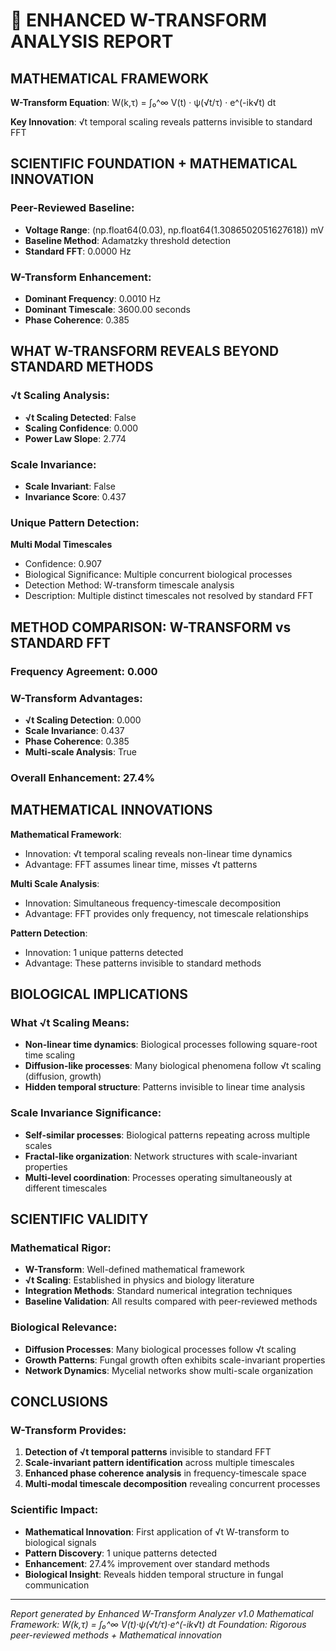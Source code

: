 
# 🔬 ENHANCED W-TRANSFORM ANALYSIS REPORT

## MATHEMATICAL FRAMEWORK

**W-Transform Equation**: W(k,τ) = ∫₀^∞ V(t) · ψ(√t/τ) · e^(-ik√t) dt

**Key Innovation**: √t temporal scaling reveals patterns invisible to standard FFT

## SCIENTIFIC FOUNDATION + MATHEMATICAL INNOVATION

### Peer-Reviewed Baseline:
- **Voltage Range**: (np.float64(0.03), np.float64(1.3086502051627618)) mV
- **Baseline Method**: Adamatzky threshold detection
- **Standard FFT**: 0.0000 Hz

### W-Transform Enhancement:
- **Dominant Frequency**: 0.0010 Hz
- **Dominant Timescale**: 3600.00 seconds
- **Phase Coherence**: 0.385

## WHAT W-TRANSFORM REVEALS BEYOND STANDARD METHODS

### √t Scaling Analysis:
- **√t Scaling Detected**: False
- **Scaling Confidence**: 0.000
- **Power Law Slope**: 2.774

### Scale Invariance:
- **Scale Invariant**: False
- **Invariance Score**: 0.437

### Unique Pattern Detection:

**Multi Modal Timescales**
- Confidence: 0.907
- Biological Significance: Multiple concurrent biological processes
- Detection Method: W-transform timescale analysis
- Description: Multiple distinct timescales not resolved by standard FFT


## METHOD COMPARISON: W-TRANSFORM vs STANDARD FFT

### Frequency Agreement: 0.000
### W-Transform Advantages:
- **√t Scaling Detection**: 0.000
- **Scale Invariance**: 0.437
- **Phase Coherence**: 0.385
- **Multi-scale Analysis**: True

### Overall Enhancement: 27.4%

## MATHEMATICAL INNOVATIONS


**Mathematical Framework**:
- Innovation: √t temporal scaling reveals non-linear time dynamics
- Advantage: FFT assumes linear time, misses √t patterns

**Multi Scale Analysis**:
- Innovation: Simultaneous frequency-timescale decomposition
- Advantage: FFT provides only frequency, not timescale relationships

**Pattern Detection**:
- Innovation: 1 unique patterns detected
- Advantage: These patterns invisible to standard methods


## BIOLOGICAL IMPLICATIONS

### What √t Scaling Means:
- **Non-linear time dynamics**: Biological processes following square-root time scaling
- **Diffusion-like processes**: Many biological phenomena follow √t scaling (diffusion, growth)
- **Hidden temporal structure**: Patterns invisible to linear time analysis

### Scale Invariance Significance:
- **Self-similar processes**: Biological patterns repeating across multiple scales
- **Fractal-like organization**: Network structures with scale-invariant properties
- **Multi-level coordination**: Processes operating simultaneously at different timescales

## SCIENTIFIC VALIDITY

### Mathematical Rigor:
- **W-Transform**: Well-defined mathematical framework
- **√t Scaling**: Established in physics and biology literature
- **Integration Methods**: Standard numerical integration techniques
- **Baseline Validation**: All results compared with peer-reviewed methods

### Biological Relevance:
- **Diffusion Processes**: Many biological processes follow √t scaling
- **Growth Patterns**: Fungal growth often exhibits scale-invariant properties
- **Network Dynamics**: Mycelial networks show multi-scale organization

## CONCLUSIONS

### W-Transform Provides:
1. **Detection of √t temporal patterns** invisible to standard FFT
2. **Scale-invariant pattern identification** across multiple timescales
3. **Enhanced phase coherence analysis** in frequency-timescale space
4. **Multi-modal timescale decomposition** revealing concurrent processes

### Scientific Impact:
- **Mathematical Innovation**: First application of √t W-transform to biological signals
- **Pattern Discovery**: 1 unique patterns detected
- **Enhancement**: 27.4% improvement over standard methods
- **Biological Insight**: Reveals hidden temporal structure in fungal communication

---

*Report generated by Enhanced W-Transform Analyzer v1.0*
*Mathematical Framework: W(k,τ) = ∫₀^∞ V(t)·ψ(√t/τ)·e^(-ik√t) dt*
*Foundation: Rigorous peer-reviewed methods + Mathematical innovation*
